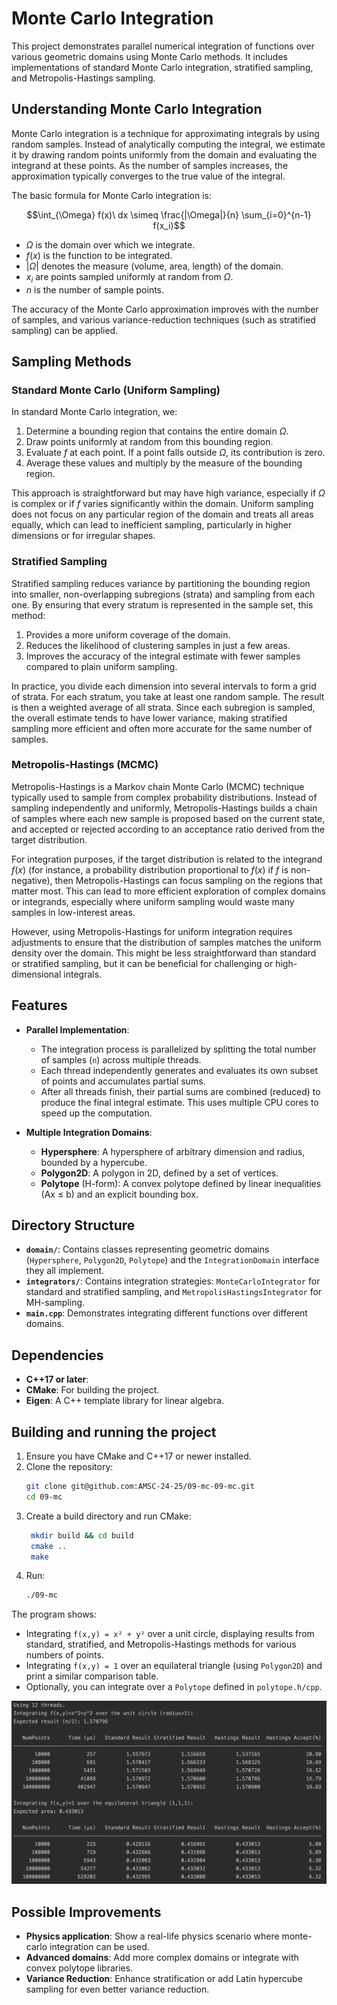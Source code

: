 # Monte Carlo Integration

This project demonstrates parallel numerical integration of functions over various geometric domains using Monte Carlo
methods. It includes implementations of standard Monte Carlo integration, stratified sampling, and Metropolis-Hastings
sampling.

## Understanding Monte Carlo Integration

Monte Carlo integration is a technique for approximating integrals by using random samples. Instead of analytically
computing the integral, we estimate it by drawing random points uniformly from the domain and evaluating the integrand
at these points. As the number of samples increases, the approximation typically converges to the true value of the
integral.

The basic formula for Monte Carlo integration is:

$$\int_{\Omega} f(x)\ dx \simeq \frac{|\Omega|}{n} \sum_{i=0}^{n-1} f(x_i)$$

- $\Omega$ is the domain over which we integrate.
- $f(x)$ is the function to be integrated.
- $|\Omega|$ denotes the measure (volume, area, length) of the domain.
- $x_i$ are points sampled uniformly at random from $\Omega$.
- $n$ is the number of sample points.

The accuracy of the Monte Carlo approximation improves with the number of samples, and various variance-reduction
techniques (such as stratified sampling) can be applied.

## Sampling Methods

### Standard Monte Carlo (Uniform Sampling)

In standard Monte Carlo integration, we:

1. Determine a bounding region that contains the entire domain $\Omega$.
2. Draw points uniformly at random from this bounding region.
3. Evaluate $f$ at each point. If a point falls outside $\Omega$, its contribution is zero.
4. Average these values and multiply by the measure of the bounding region.

This approach is straightforward but may have high variance, especially if $\Omega$ is complex or if $f$ varies
significantly within the domain. Uniform sampling does not focus on any particular region of the domain and treats all
areas equally, which can lead to inefficient sampling, particularly in higher dimensions or for irregular shapes.

### Stratified Sampling

Stratified sampling reduces variance by partitioning the bounding region into smaller, non-overlapping subregions
(strata) and sampling from each one. By ensuring that every stratum is represented in the sample set, this method:

1. Provides a more uniform coverage of the domain.
2. Reduces the likelihood of clustering samples in just a few areas.
3. Improves the accuracy of the integral estimate with fewer samples compared to plain uniform sampling.

In practice, you divide each dimension into several intervals to form a grid of strata. For each stratum, you take at
least one random sample. The result is then a weighted average of all strata. Since each subregion is sampled, the
overall
estimate tends to have lower variance, making stratified sampling more efficient and often more accurate for the same
number of samples.

### Metropolis-Hastings (MCMC)

Metropolis-Hastings is a Markov chain Monte Carlo (MCMC) technique typically used to sample from complex probability
distributions. Instead of sampling independently and uniformly, Metropolis-Hastings builds a chain of samples where each
new sample is proposed based on the current state, and accepted or rejected according to an acceptance ratio derived
from
the target distribution.

For integration purposes, if the target distribution is related to the integrand $f(x)$ (for instance, a probability
distribution proportional to $f(x)$ if $f$ is non-negative), then Metropolis-Hastings can focus sampling on the
regions that matter most. This can lead to more efficient exploration of complex domains or integrands, especially where
uniform sampling would waste many samples in low-interest areas.

However, using Metropolis-Hastings for uniform integration requires adjustments to ensure that the distribution of
samples matches the uniform density over the domain. This might be less straightforward than standard or stratified
sampling, but it can be beneficial for challenging or high-dimensional integrals.

## Features

- **Parallel Implementation**:
    - The integration process is parallelized by splitting the total number of samples (`n`) across multiple threads.
    - Each thread independently generates and evaluates its own subset of points and accumulates partial sums.
    - After all threads finish, their partial sums are combined (reduced) to produce the final integral estimate. This
      uses multiple CPU cores to speed up the computation.

- **Multiple Integration Domains**:
    - **Hypersphere**: A hypersphere of arbitrary dimension and radius, bounded by a hypercube.
    - **Polygon2D**: A polygon in 2D, defined by a set of vertices.
    - **Polytope** (H-form): A convex polytope defined by linear inequalities (Ax ≤ b) and an explicit bounding box.

## Directory Structure

- **`domain/`**: Contains classes representing geometric domains (`Hypersphere`, `Polygon2D`, `Polytope`) and the
  `IntegrationDomain` interface they all implement.
- **`integrators/`**: Contains integration strategies: `MonteCarloIntegrator` for standard and stratified sampling, and
  `MetropolisHastingsIntegrator` for MH-sampling.
- **`main.cpp`**: Demonstrates integrating different functions over different domains.

## Dependencies

- **C++17 or later**:
- **CMake**: For building the project.
- **Eigen**: A C++ template library for linear algebra.

## Building and running the project

1. Ensure you have CMake and C++17 or newer installed.
2. Clone the repository:
   ```bash
   git clone git@github.com:AMSC-24-25/09-mc-09-mc.git
   cd 09-mc
   ```
3. Create a build directory and run CMake:
   ```bash
    mkdir build && cd build
    cmake ..
    make
   ```
4. Run:
    ```bash
    ./09-mc
    ```

The program shows:

- Integrating `f(x,y) = x² + y²` over a unit circle, displaying results from standard, stratified, and
  Metropolis-Hastings
  methods for various numbers of points.
- Integrating `f(x,y) = 1` over an equilateral triangle (using `Polygon2D`) and print a similar comparison table.
- Optionally, you can integrate over a `Polytope` defined in `polytope.h/cpp`.

![example](img/example.png)

## Possible Improvements

- **Physics application**: Show a real-life physics scenario where monte-carlo integration can be used.
- **Advanced domains**: Add more complex domains or integrate with convex polytope libraries.
- **Variance Reduction**: Enhance stratification or add Latin hypercube sampling for even better variance reduction.
